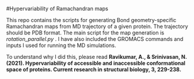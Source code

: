 #Hypervariability of Ramachandran maps

This repo contains the scripts for generating Bond geometry-specific Ramachandran maps from MD trajectory of a given protein. The trajectory should be PDB format. The main script for the map generation is *rotation_parallel.py* . I have also included the GROMACS commands and inputs I used for running the MD simulations. 

To understand why I did this, please read **Ravikumar, A., & Srinivasan, N. (2021). Hypervariability of accessible and inaccessible conformational space of proteins. Current research in structural biology, 3, 229-238.**
